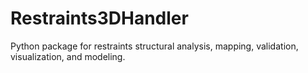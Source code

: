 # Restraints3DHandler
Python package for restraints structural analysis, mapping, validation, visualization, and modeling.

